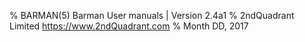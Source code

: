 % BARMAN(5) Barman User manuals | Version 2.4a1
% 2ndQuadrant Limited <https://www.2ndQuadrant.com>
% Month DD, 2017
